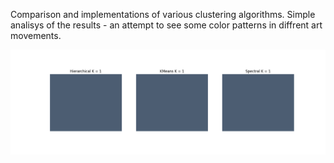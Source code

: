 Comparison and implementations of various clustering algorithms. Simple analisys of the results - an attempt to see some color patterns in diffrent art movements.

![demo animation](./v2/output/sample/starry_night.gif)
